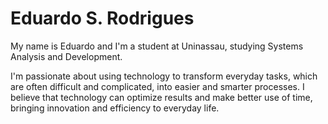 # Eduardo S. Rodrigues
My name is Eduardo and I'm a student at Uninassau, studying Systems Analysis and Development. 

I'm passionate about using technology to transform everyday tasks, which are often difficult and complicated, into easier and smarter processes. I believe that technology can optimize results and make better use of time, bringing innovation and efficiency to everyday life.
